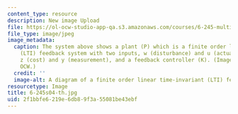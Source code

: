 ```yaml
---
content_type: resource
description: New image Upload
file: https://ol-ocw-studio-app-qa.s3.amazonaws.com/courses/6-245-multivariable-control-systems-spring-2004/2f1bbfe6219e6db89f3a55081be43ebf_6-245s04-th.jpg
file_type: image/jpeg
image_metadata:
  caption: The system above shows a plant (P) which is a finite order linear time-invariant
    (LTI) feedback system with two inputs, w (disturbance) and u (actuator), two outputs,
    z (cost) and y (measurement), and a feedback controller (K). (Image courtesy of
    OCW.)
  credit: ''
  image-alt: A diagram of a finite order linear time-invariant (LTI) feedback system.
resourcetype: Image
title: 6-245s04-th.jpg
uid: 2f1bbfe6-219e-6db8-9f3a-55081be43ebf
---
```


